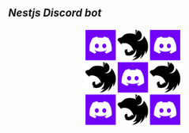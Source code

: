 ## ***Nestjs Discord bot*** 
<p align="center">
  <a href="#" target="blank"><img src="./BeFunky-collage.png" width="200" alt="Nest-Discord Logo" /></a>
</p>

